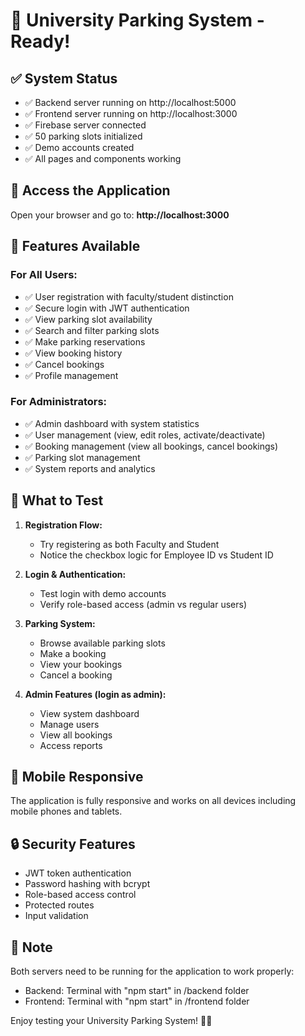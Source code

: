 # 🎉 University Parking System - Ready!

## ✅ System Status
- ✅ Backend server running on http://localhost:5000
- ✅ Frontend server running on http://localhost:3000
- ✅ Firebase server connected
- ✅ 50 parking slots initialized
- ✅ Demo accounts created
- ✅ All pages and components working

## 🚀 Access the Application

Open your browser and go to: **http://localhost:3000**


## 🔧 Features Available

### For All Users:
- ✅ User registration with faculty/student distinction
- ✅ Secure login with JWT authentication
- ✅ View parking slot availability
- ✅ Search and filter parking slots
- ✅ Make parking reservations
- ✅ View booking history
- ✅ Cancel bookings
- ✅ Profile management

### For Administrators:
- ✅ Admin dashboard with system statistics
- ✅ User management (view, edit roles, activate/deactivate)
- ✅ Booking management (view all bookings, cancel bookings)
- ✅ Parking slot management
- ✅ System reports and analytics

## 🎯 What to Test

1. **Registration Flow:**
   - Try registering as both Faculty and Student
   - Notice the checkbox logic for Employee ID vs Student ID

2. **Login & Authentication:**
   - Test login with demo accounts
   - Verify role-based access (admin vs regular users)

3. **Parking System:**
   - Browse available parking slots
   - Make a booking
   - View your bookings
   - Cancel a booking

4. **Admin Features (login as admin):**
   - View system dashboard
   - Manage users
   - View all bookings
   - Access reports

## 📱 Mobile Responsive
The application is fully responsive and works on all devices including mobile phones and tablets.

## 🔒 Security Features
- JWT token authentication
- Password hashing with bcrypt
- Role-based access control
- Protected routes
- Input validation

## 🚨 Note
Both servers need to be running for the application to work properly:
- Backend: Terminal with "npm start" in /backend folder
- Frontend: Terminal with "npm start" in /frontend folder

Enjoy testing your University Parking System! 🚗🏫
